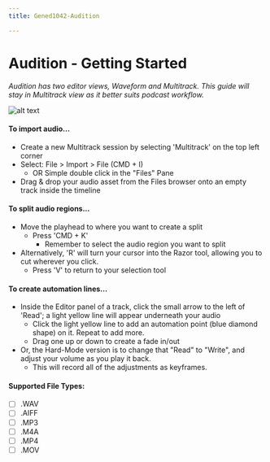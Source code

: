 ```yaml
---
title: Gened1042-Audition

---
```


# Audition - Getting Started
*Audition has two editor views, Waveform and Multitrack. This guide will stay in Multitrack view as it better suits podcast workflow.*

![alt text](https://files.slack.com/files-pri/T0HTW3H0V-F05V1LZQ5D2/auditiontimeline.png?pub_secret=917a9c7e24)

#### To import audio...
- Create a new Multitrack session by selecting 'Multitrack' on the top left corner
- Select: File > Import > File (CMD + I)
	- OR Simple double click in the "Files" Pane
- Drag & drop your audio asset from the Files browser onto an empty track inside the timeline

#### To split audio regions...
- Move the playhead to where you want to create a split
	- Press 'CMD + K'
		- Remember to select the audio region you want to split
- Alternatively, 'R' will turn your cursor into the Razor tool, allowing you to cut wherever you click. 
	- Press 'V' to return to your selection tool

#### To create automation lines...
- Inside the Editor panel of a track, click the small arrow to the left of 'Read'; a light yellow line will appear underneath your audio
	- Click the light yellow line to add an automation point (blue diamond shape) on it. Repeat to add more.
	- Drag one up or down to create a fade in/out
- Or, the Hard-Mode version is to change that "Read" to "Write", and adjust your volume as you play it back. 
	- This will record all of the adjustments as keyframes.


#### Supported File Types:
- [ ] .WAV
- [ ] .AIFF
- [ ] .MP3
- [ ] .M4A
- [ ] .MP4
- [ ] .MOV
